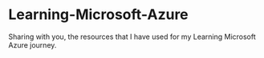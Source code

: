 # Learning-Microsoft-Azure
Sharing with you, the resources that I have used for my Learning Microsoft Azure journey.
